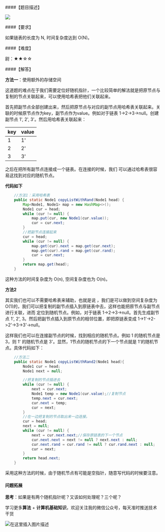 ####【题目描述】

![](https://user-gold-cdn.xitu.io/2019/2/24/1691ed07f4042e26?w=1080&h=650&f=png&s=287459)

####【要求】

如果链表的长度为 N, 时间复杂度达到 O(N)。

####【难度】

尉：★★☆☆

####【解答】

**方法一**：使用额外的存储空间

这道题的难点在于我们需要定位好随机指针，一个比较简单的解法就是把原节点与复制的节点关联起来，可以使用哈希表把他们关联起来。

首先把副节点全部创建出来，然后把原节点与对应的副节点用哈希表关联起来。关联的时候原节点作为key，副节点作为value。例如对于链表 1->2->3->null。创建副节点 1', 2', 3'。然后用哈希表关联起来：


key | value
---|---
1 | 1'
2 | 2'
3 | 3'



之后在把所有副节点连接成一个链表。在连接的时候，我们 可以通过哈希表很容易这找到对应的随机节点。

**代码如下**


```   java
    //方法1：采用哈希表
    public static Node1 copyListWithRand(Node1 head) {
        Map<Node1, Node1> map = new HashMap<>();
        Node1 cur = head;
        while (cur != null) {
            map.put(cur, new Node1(cur.value));
            cur = cur.next;
        }
        //把副节点连接起来
        cur = head;
        while (cur != null) {
            map.get(cur).next = map.get(cur.next);
            map.get(cur).rand = map.get(cur.rand);
            cur = cur.next;
        }
        return map.get(head);
    }
```

这种方法的时间复杂度为 O(n), 空间复杂度也为 O(n)。

**方法2**

其实我们也可以不需要哈希表来辅助，也就是说 ，我们是可以做到空间复杂度为 O(1)的，我们可以把复制的副节点插入到原链表中去，这样也能把原节点与副节点进行关联，进而
定位到随机节点。例如，对于链表 1->2->3->null。首先生成副节点 1', 2', 3。然后把副节点插入到原节点的相邻位置，即把原链表变成 1->1'->2->2'->3->3'->null。

这样我们也可以在连接副节点的时候，找到相应的随机节点。例如 1 的随机节点是 3，则 1' 的随机节点是 3'。显然，1节点的随机节点的下一个节点就是 1'的随机节点。具体代码如下：

```java
    //方法二
    public static Node1 copyListWithRand2(Node1 head){
        Node1 cur = head;
        Node1 next = null;

        //把复制的节点插进去
        while (cur != null) {
            next = cur.next;
            Node1 temp = new Node1(cur.value);//复制节点
            temp.next = cur.next;
            cur.next = temp;
            cur = next;
        }
        //在一边把复制的节点取出来一边连接。
        cur = head;
        next = null;
        while (cur != null) {
            next = cur.next.next;//保存原链表的下一个节点
            cur.next.next = next != null ? next.next : null;
            cur.next.rand = cur.rand != null ? cur.rand.next : null;
            cur = next;
        }
        return head.next;
    }
```
采用这种方法的时候，由于随机节点有可能是空指针，随意写代码的时候要注意。

#### 问题拓展

**思考**：如果是有两个随机指针呢？又该如何处理呢？三个呢？

学习更多**算法** + **计算机基础知识**，欢迎关注我的微信公众号，每天准时推送技术干货

![在这里插入图片描述](https://img-blog.csdnimg.cn/20200306223728524.png?x-oss-process=image/watermark,type_ZmFuZ3poZW5naGVpdGk,shadow_10,text_aHR0cHM6Ly9ibG9nLmNzZG4ubmV0L20wXzM3OTA3Nzk3,size_16,color_FFFFFF,t_70)



